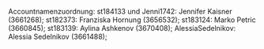 Accountnamenzuordnung:
st184133 und Jenni1742: Jennifer Kaisner (3661268);
st182373: Franziska Hornung (3656532);
st183124: Marko Petric (3660845);
st183139: Aylina Ashkenov (3670408);
AlessiaSedelnikov: Alessia Sedelnikov (3661488);
